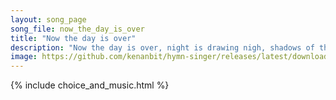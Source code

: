 ```yaml
---
layout: song_page
song_file: now_the_day_is_over
title: "Now the day is over"
description: "Now the day is over, night is drawing nigh, shadows of the evening steal across the sky.  Now the leafless landscape settles in repose, waiting for th... secular 4part acapella 5verse musicbyother textbyother evening autumn"
image: https://github.com/kenanbit/hymn-singer/releases/latest/download/now_the_day_is_over-trad.png
---
```


{% include choice_and_music.html %}